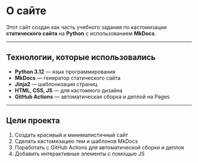 # О сайте

Этот сайт создан как часть учебного задания по кастомизации **статического сайта** на **Python** с использованием **MkDocs**.

---

## Технологии, которые использовались

- **Python 3.12** — язык программирования
- **MkDocs** — генератор статического сайта
- **Jinja2** — шаблонизация страниц
- **HTML, CSS, JS** — для кастомного дизайна
- **GitHub Actions** — автоматическая сборка и деплой на Pages

---

## Цели проекта

1. Создать красивый и минималистичный сайт
2. Сделать кастомизацию тем и шаблонов MkDocs
3. Поработать с GitHub Actions для автоматической сборки и деплоя
4. Добавить интерактивные элементы с помощью JS
